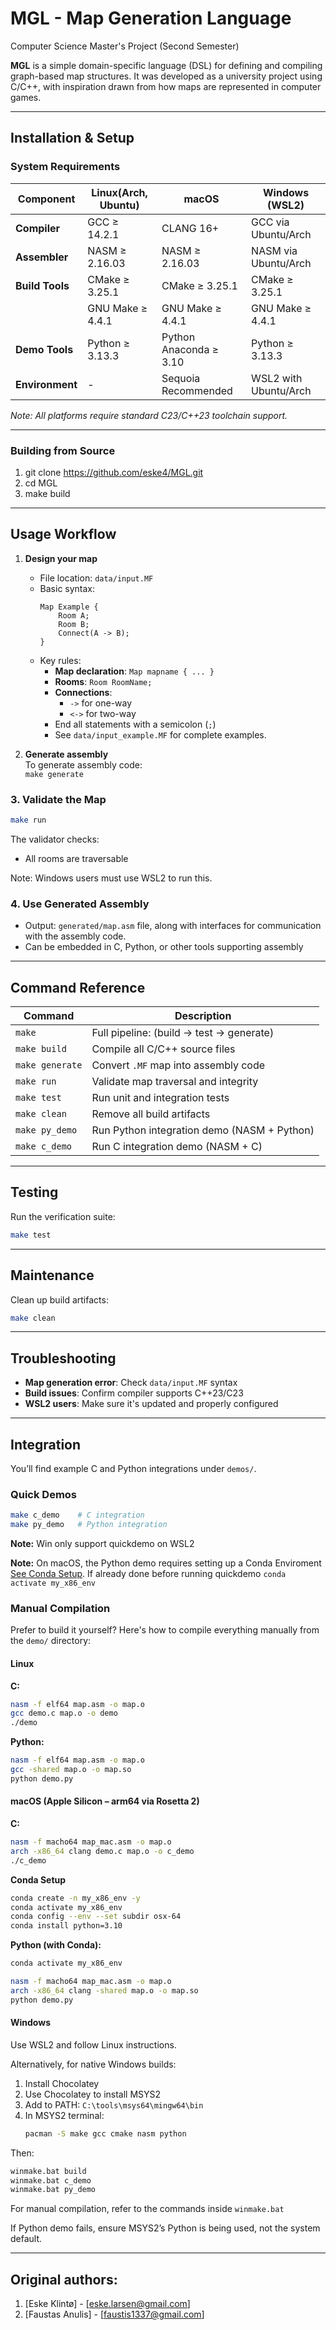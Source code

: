 # MGL - Map Generation Language

Computer Science Master's Project (Second Semester)

**MGL** is a simple domain-specific language (DSL) for defining and compiling graph-based map structures. It was developed as a university project using C/C++, with inspiration drawn from how maps are represented in computer games.

---

## Installation & Setup

### System Requirements

| Component       | Linux(Arch, Ubuntu) | macOS                  | Windows (WSL2)        |
| --------------- | ------------------- | ---------------------- | --------------------- |
| **Compiler**    | GCC ≥ 14.2.1        | CLANG 16+              | GCC via Ubuntu/Arch   |
| **Assembler**   | NASM ≥ 2.16.03      | NASM ≥ 2.16.03         | NASM via Ubuntu/Arch  |
| **Build Tools** | CMake ≥ 3.25.1      | CMake ≥ 3.25.1         | CMake ≥ 3.25.1        |
|                 | GNU Make ≥ 4.4.1    | GNU Make ≥ 4.4.1       | GNU Make ≥ 4.4.1      |
| **Demo Tools**  | Python ≥ 3.13.3     | Python Anaconda ≥ 3.10 | Python ≥ 3.13.3       |
| **Environment** | -                   | Sequoia Recommended    | WSL2 with Ubuntu/Arch |

_Note: All platforms require standard C23/C++23 toolchain support._

---

### Building from Source

1. git clone https://github.com/eske4/MGL.git
2. cd MGL
3. make build

---

## Usage Workflow

1. **Design your map**

   - File location: `data/input.MF`
   - Basic syntax:
     ```
     Map Example {
         Room A;
         Room B;
         Connect(A -> B);
     }
     ```
   - Key rules:
     - **Map declaration**: `Map mapname { ... }`
     - **Rooms**: `Room RoomName;`
     - **Connections**:
       - `->` for one-way
       - `<->` for two-way
     - End all statements with a semicolon (`;`)
     - See `data/input_example.MF` for complete examples.

2. **Generate assembly**  
   To generate assembly code:  
   `make generate`

### 3. Validate the Map

```bash
make run
```

The validator checks:

- All rooms are traversable

Note: Windows users must use WSL2 to run this.

### 4. Use Generated Assembly

- Output: `generated/map.asm` file, along with interfaces for communication with the assembly code.
- Can be embedded in C, Python, or other tools supporting assembly

---

## Command Reference

| Command         | Description                                 |
| --------------- | ------------------------------------------- |
| `make`          | Full pipeline: (build -> test -> generate)  |
| `make build`    | Compile all C/C++ source files              |
| `make generate` | Convert `.MF` map into assembly code        |
| `make run`      | Validate map traversal and integrity        |
| `make test`     | Run unit and integration tests              |
| `make clean`    | Remove all build artifacts                  |
| `make py_demo`  | Run Python integration demo (NASM + Python) |
| `make c_demo`   | Run C integration demo (NASM + C)           |

---

## Testing

Run the verification suite:

```bash
make test
```

---

## Maintenance

Clean up build artifacts:

```bash
make clean
```

---

## Troubleshooting

- **Map generation error**: Check `data/input.MF` syntax
- **Build issues**: Confirm compiler supports C++23/C23
- **WSL2 users**: Make sure it's updated and properly configured

---

## Integration

You’ll find example C and Python integrations under `demos/`.

### Quick Demos

```bash
make c_demo    # C integration
make py_demo   # Python integration
```

**Note:** Win only support quickdemo on WSL2

**Note:** On macOS, the Python demo requires setting up a Conda Enviroment [See Conda Setup](#conda-setup). If already done before running quickdemo `conda activate my_x86_env`

### Manual Compilation

Prefer to build it yourself? Here's how to compile everything manually from the `demo/` directory:

#### Linux

**C:**

```bash
nasm -f elf64 map.asm -o map.o
gcc demo.c map.o -o demo
./demo
```

**Python:**

```bash
nasm -f elf64 map.asm -o map.o
gcc -shared map.o -o map.so
python demo.py
```

#### macOS (Apple Silicon – arm64 via Rosetta 2)

**C:**

```bash
nasm -f macho64 map_mac.asm -o map.o
arch -x86_64 clang demo.c map.o -o c_demo
./c_demo
```

**Conda Setup**

```bash
conda create -n my_x86_env -y
conda activate my_x86_env
conda config --env --set subdir osx-64
conda install python=3.10
```

**Python (with Conda):**

```bash
conda activate my_x86_env

nasm -f macho64 map_mac.asm -o map.o
arch -x86_64 clang -shared map.o -o map.so
python demo.py
```

#### Windows

Use WSL2 and follow Linux instructions.

Alternatively, for native Windows builds:

1. Install Chocolatey
2. Use Chocolatey to install MSYS2
3. Add to PATH: `C:\tools\msys64\mingw64\bin`
4. In MSYS2 terminal:
   ```bash
   pacman -S make gcc cmake nasm python
   ```

Then:

```cmd
winmake.bat build
winmake.bat c_demo
winmake.bat py_demo
```

For manual compilation, refer to the commands inside `winmake.bat`

If Python demo fails, ensure MSYS2’s Python is being used, not the system default.

---

## Original authors:

1. [Eske Klintø] - [eske.larsen@gmail.com]
2. [Faustas Anulis] - [faustis1337@gmail.com]
